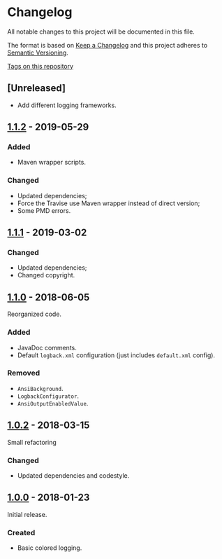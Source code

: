 # Changelog

All notable changes to this project will be documented in this file.

The format is based on [Keep a Changelog](http://keepachangelog.com/en/1.0.0/)
and this project adheres to [Semantic Versioning](http://semver.org/spec/v2.0.0.html).

[Tags on this repository](https://github.com/appulse-projects/logging-java/tags)

## [Unreleased]

- Add different logging frameworks.

## [1.1.2](https://github.com/appulse-projects/logging-java/releases/tag/1.1.2) - 2019-05-29

### Added

- Maven wrapper scripts.

### Changed

- Updated dependencies;
- Force the Travise use Maven wrapper instead of direct version;
- Some PMD errors.

## [1.1.1](https://github.com/appulse-projects/logging-java/releases/tag/1.1.1) - 2019-03-02

### Changed

- Updated dependencies;
- Changed copyright.

## [1.1.0](https://github.com/appulse-projects/logging-java/releases/tag/1.1.0) - 2018-06-05

Reorganized code.

### Added

- JavaDoc comments.
- Default `logback.xml` configuration (just includes `default.xml` config).

### Removed

- `AnsiBackground`.
- `LogbackConfigurator`.
- `AnsiOutputEnabledValue`.

## [1.0.2](https://github.com/appulse-projects/logging-java/releases/tag/1.0.2) - 2018-03-15

Small refactoring

### Changed

- Updated dependencies and codestyle.

## [1.0.0](https://github.com/appulse-projects/logging-java/releases/tag/1.0.0) - 2018-01-23

Initial release.

### Created

- Basic colored logging.
